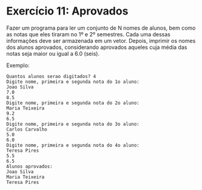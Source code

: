 # Exercício 11: Aprovados
Fazer um programa para ler um conjunto de N nomes de alunos, bem como as notas que eles tiraram
no 1º e 2º semestres. Cada uma dessas informações deve ser armazenada em um vetor. Depois, imprimir
os nomes dos alunos aprovados, considerando aprovados aqueles cuja média das notas seja maior ou
igual a 6.0 (seis).

Exemplo:
```
Quantos alunos serao digitados? 4
Digite nome, primeira e segunda nota do 1o aluno:
Joao Silva
7.0
8.5
Digite nome, primeira e segunda nota do 2o aluno:
Maria Teixeira
9.2
6.5
Digite nome, primeira e segunda nota do 3o aluno:
Carlos Carvalho
5.0
6.0
Digite nome, primeira e segunda nota do 4o aluno:
Teresa Pires
5.5
6.5
Alunos aprovados:
Joao Silva
Maria Teixeira
Teresa Pires 
```